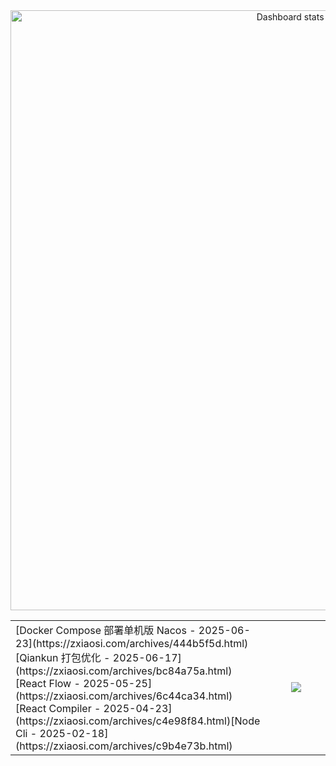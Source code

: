 <!-- Made with [OSS Insight](https://ossinsight.io/) -->

<a href="https://next.ossinsight.io/widgets/official/compose-user-dashboard-stats?user_id=60531485" target="_blank" style="display: block" align="center">
  <picture>
    <source media="(prefers-color-scheme: dark)" srcset="https://next.ossinsight.io/widgets/official/compose-user-dashboard-stats/thumbnail.png?user_id=60531485&image_size=auto&color_scheme=dark" width="960px" height="auto">
    <img alt="Dashboard stats of @zxiaosi" src="https://next.ossinsight.io/widgets/official/compose-user-dashboard-stats/thumbnail.png?user_id=60531485&image_size=auto&color_scheme=light" width="960px" height="auto">
  </picture>
</a>



<table>
<tr>
  
<td width="600px" >
<!-- https://github.com/gautamkrishnar/blog-post-workflow?tab=readme-ov-file#options -->

<!-- BLOG-POST-LIST:START -->[Docker Compose 部署单机版 Nacos - 2025-06-23](https://zxiaosi.com/archives/444b5f5d.html)[Qiankun 打包优化 - 2025-06-17](https://zxiaosi.com/archives/bc84a75a.html)[React Flow - 2025-05-25](https://zxiaosi.com/archives/6c44ca34.html)[React Compiler - 2025-04-23](https://zxiaosi.com/archives/c4e98f84.html)[Node Cli - 2025-02-18](https://zxiaosi.com/archives/c9b4e73b.html)<!-- BLOG-POST-LIST:END -->

</td>

<td align="center" width="360px" >
<a href="https://github.com/zxiaosi/github-readme-stats">
  <img align="center" src="https://github-readme-stats.vercel.app/api/top-langs/?username=zxiaosi&layout=compact&theme=github_dark_dimmed" />
</a>
</td>

</tr>
</table>
